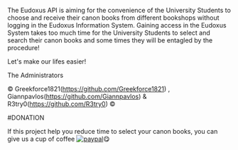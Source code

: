 
The Eudoxus API is aiming for the convenience of the University Students to choose and receive their canon books from different bookshops without logging in the Eudoxus Information System. Gaining access in the Eudoxus System takes too much time for the University Students to select and search their canon books and some times they will be entagled by the procedure!

Let's make our lifes easier!

The Administrators

© Greekforce1821(https://github.com/Greekforce1821) , Giannpavlos(https://github.com/Giannpavlos) & R3try0(https://github.com/R3try0)
 ©

#DONATION

If this project help you reduce time to select your canon books, you can give us a cup of coffee 
[![paypal](https://www.paypalobjects.com/en_US/i/btn/btn_donateCC_LG.gif)](https://www.paypal.com/paypalme/greekforce1821)😋
